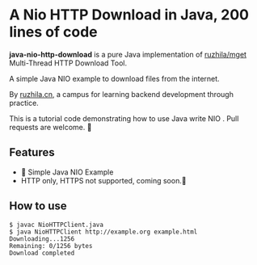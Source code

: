 # A Nio HTTP Download in Java, 200 lines of code

**java-nio-http-download** is a pure Java implementation of [ruzhila/mget](https://github.com/ruzhila/mget) Multi-Thread HTTP Download Tool.

A simple Java NIO example to download files from the internet.

By [ruzhila.cn](http://ruzhila.cn/?from=github_mget_java), a campus for learning backend development through practice.

This is a tutorial code demonstrating how to use Java write NIO . Pull requests are welcome. 👏

## Features
- 👏 Simple Java NIO Example
- HTTP only, HTTPS not supported, coming soon.😬 


## How to use
```shell
$ javac NioHTTPClient.java
$ java NioHTTPClient http://example.org example.html
Downloading...1256
Remaining: 0/1256 bytes
Download completed
```